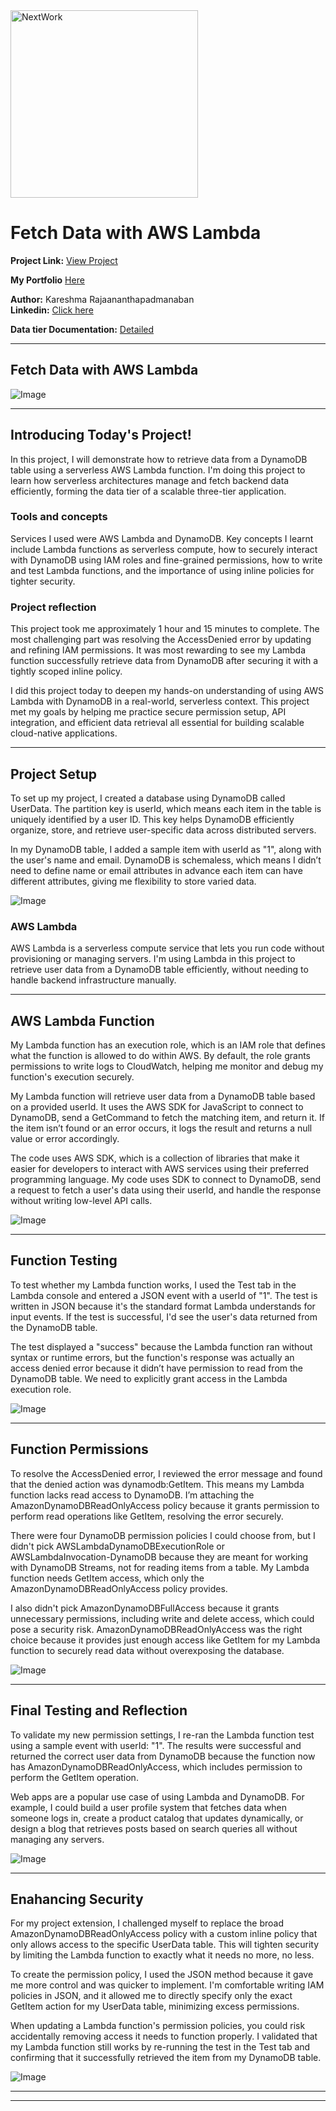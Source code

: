 <img src="https://cdn.prod.website-files.com/677c400686e724409a5a7409/6790ad949cf622dc8dcd9fe4_nextwork-logo-leather.svg" alt="NextWork" width="300" />

# Fetch Data with AWS Lambda

**Project Link:** [View Project](http://learn.nextwork.org/projects/aws-compute-lambda)

**My Portfolio** [Here](https://learn.nextwork.org/easygoing_white_heroic_bilberry/portfolio)

**Author:** Kareshma Rajaananthapadmanaban  
**Linkedin:** [Click here](https://www.linkedin.com/in/kareshma-rajaananthapadmanaban/)

**Data tier Documentation:** [Detailed](https://github.com/KareshmaAnanth/My_Hands-on_Projects/blob/7b2dc23bf1ec4c1de13115cc2226ee793e41775f/Three-tier%20Web%20app%20(AWS%20Compute)/Part%203%20Fetch%20data%20with%20AWS%20Lambda/Three%20-%20tier%20Part%203%20Data%20tier.pdf) 

---

## Fetch Data with AWS Lambda

![Image](http://learn.nextwork.org/easygoing_white_heroic_bilberry/uploads/aws-compute-lambda_p9thryj2)

---

## Introducing Today's Project!

In this project, I will demonstrate how to retrieve data from a DynamoDB table using a serverless AWS Lambda function. I'm doing this project to learn how serverless architectures manage and fetch backend data efficiently, forming the data tier of a scalable three-tier application.

### Tools and concepts

Services I used were AWS Lambda and DynamoDB. Key concepts I learnt include Lambda functions as serverless compute, how to securely interact with DynamoDB using IAM roles and fine-grained permissions, how to write and test Lambda functions, and the importance of using inline policies for tighter security.

### Project reflection

This project took me approximately 1 hour and 15 minutes to complete. The most challenging part was resolving the AccessDenied error by updating and refining IAM permissions. It was most rewarding to see my Lambda function successfully retrieve data from DynamoDB after securing it with a tightly scoped inline policy.

I did this project today to deepen my hands-on understanding of using AWS Lambda with DynamoDB in a real-world, serverless context. This project met my goals by helping me practice secure permission setup, API integration, and efficient data retrieval all essential for building scalable cloud-native applications.

---

## Project Setup

To set up my project, I created a database using DynamoDB called UserData. The partition key is userId, which means each item in the table is uniquely identified by a user ID. This key helps DynamoDB efficiently organize, store, and retrieve user-specific data across distributed servers.

In my DynamoDB table, I added a sample item with userId as "1", along with the user's name and email. DynamoDB is schemaless, which means I didn’t need to define name or email attributes in advance each item can have different attributes, giving me flexibility to store varied data.

![Image](http://learn.nextwork.org/easygoing_white_heroic_bilberry/uploads/aws-compute-lambda_a112c3d5)

### AWS Lambda

AWS Lambda is a serverless compute service that lets you run code without provisioning or managing servers. I'm using Lambda in this project to retrieve user data from a DynamoDB table efficiently, without needing to handle backend infrastructure manually.

---

## AWS Lambda Function

My Lambda function has an execution role, which is an IAM role that defines what the function is allowed to do within AWS. By default, the role grants permissions to write logs to CloudWatch, helping me monitor and debug my function's execution securely.

My Lambda function will retrieve user data from a DynamoDB table based on a provided userId. It uses the AWS SDK for JavaScript to connect to DynamoDB, send a GetCommand to fetch the matching item, and return it. If the item isn’t found or an error occurs, it logs the result and returns a null value or error accordingly.

The code uses AWS SDK, which is a collection of libraries that make it easier for developers to interact with AWS services using their preferred programming language. My code uses SDK to connect to DynamoDB, send a request to fetch a user's data using their userId, and handle the response without writing low-level API calls.

![Image](http://learn.nextwork.org/easygoing_white_heroic_bilberry/uploads/aws-compute-lambda_a1b2c3d5)

---

## Function Testing

To test whether my Lambda function works, I used the Test tab in the Lambda console and entered a JSON event with a userId of "1". The test is written in JSON because it's the standard format Lambda understands for input events. If the test is successful, I'd see the user's data returned from the DynamoDB table.

The test displayed a "success" because the Lambda function ran without syntax or runtime errors, but the function's response was actually an access denied error because it didn’t have permission to read from the DynamoDB table. We need to explicitly grant access in the Lambda execution role.

![Image](http://learn.nextwork.org/easygoing_white_heroic_bilberry/uploads/aws-compute-lambda_u1v2w3x4)

---

## Function Permissions

To resolve the AccessDenied error, I reviewed the error message and found that the denied action was dynamodb:GetItem. This means my Lambda function lacks read access to DynamoDB. I’m attaching the AmazonDynamoDBReadOnlyAccess policy because it grants permission to perform read operations like GetItem, resolving the error securely.

There were four DynamoDB permission policies I could choose from, but I didn't pick AWSLambdaDynamoDBExecutionRole or AWSLambdaInvocation-DynamoDB because they are meant for working with DynamoDB Streams, not for reading items from a table. My Lambda function needs GetItem access, which only the AmazonDynamoDBReadOnlyAccess policy provides.

I also didn't pick AmazonDynamoDBFullAccess because it grants unnecessary permissions, including write and delete access, which could pose a security risk. AmazonDynamoDBReadOnlyAccess was the right choice because it provides just enough access like GetItem for my Lambda function to securely read data without overexposing the database.

![Image](http://learn.nextwork.org/easygoing_white_heroic_bilberry/uploads/aws-compute-lambda_3ethryj2)

---

## Final Testing and Reflection

To validate my new permission settings, I re-ran the Lambda function test using a sample event with userId: "1". The results were successful and returned the correct user data from DynamoDB because the function now has AmazonDynamoDBReadOnlyAccess, which includes permission to perform the GetItem operation.

Web apps are a popular use case of using Lambda and DynamoDB. For example, I could build a user profile system that fetches data when someone logs in, create a product catalog that updates dynamically, or design a blog that retrieves posts based on search queries all without managing any servers.

![Image](http://learn.nextwork.org/easygoing_white_heroic_bilberry/uploads/aws-compute-lambda_p9thryj2)

---

## Enahancing Security

For my project extension, I challenged myself to replace the broad AmazonDynamoDBReadOnlyAccess policy with a custom inline policy that only allows access to the specific UserData table. This will tighten security by limiting the Lambda function to exactly what it needs no more, no less.

To create the permission policy, I used the JSON method because it gave me more control and was quicker to implement. I'm comfortable writing IAM policies in JSON, and it allowed me to directly specify only the exact GetItem action for my UserData table, minimizing excess permissions.

When updating a Lambda function's permission policies, you could risk accidentally removing access it needs to function properly. I validated that my Lambda function still works by re-running the test in the Test tab and confirming that it successfully retrieved the item from my DynamoDB table.

![Image](http://learn.nextwork.org/easygoing_white_heroic_bilberry/uploads/aws-compute-lambda_1qthryj2)

---

---

